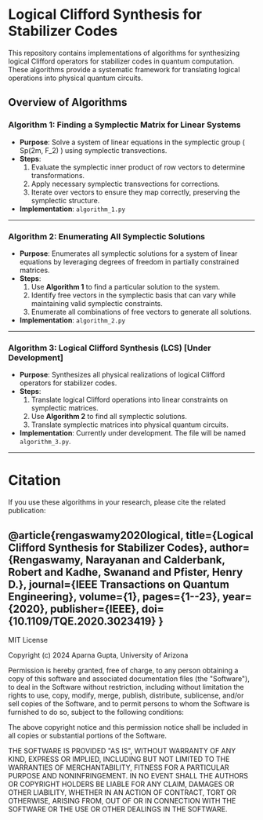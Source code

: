 # Logical Clifford Synthesis for Stabilizer Codes

This repository contains implementations of algorithms for synthesizing logical Clifford operators for stabilizer codes in quantum computation. These algorithms provide a systematic framework for translating logical operations into physical quantum circuits.

## Overview of Algorithms

### Algorithm 1: Finding a Symplectic Matrix for Linear Systems
- **Purpose**: Solve a system of linear equations in the symplectic group \( Sp(2m, F_2) \) using symplectic transvections.
- **Steps**:
  1. Evaluate the symplectic inner product of row vectors to determine transformations.
  2. Apply necessary symplectic transvections for corrections.
  3. Iterate over vectors to ensure they map correctly, preserving the symplectic structure.
- **Implementation**: `algorithm_1.py`

---

### Algorithm 2: Enumerating All Symplectic Solutions
- **Purpose**: Enumerates all symplectic solutions for a system of linear equations by leveraging degrees of freedom in partially constrained matrices.
- **Steps**:
  1. Use **Algorithm 1** to find a particular solution to the system.
  2. Identify free vectors in the symplectic basis that can vary while maintaining valid symplectic constraints.
  3. Enumerate all combinations of free vectors to generate all solutions.
- **Implementation**: `algorithm_2.py`

---

### Algorithm 3: Logical Clifford Synthesis (LCS) [Under Development]
- **Purpose**: Synthesizes all physical realizations of logical Clifford operators for stabilizer codes.
- **Steps**:
  1. Translate logical Clifford operations into linear constraints on symplectic matrices.
  2. Use **Algorithm 2** to find all symplectic solutions.
  3. Translate symplectic matrices into physical quantum circuits.
- **Implementation**: Currently under development. The file will be named `algorithm_3.py`.

---
# **Citation**
If you use these algorithms in your research, please cite the related publication:


@article{rengaswamy2020logical,
  title={Logical Clifford Synthesis for Stabilizer Codes},
  author={Rengaswamy, Narayanan and Calderbank, Robert and Kadhe, Swanand and Pfister, Henry D.},
  journal={IEEE Transactions on Quantum Engineering},
  volume={1},
  pages={1--23},
  year={2020},
  publisher={IEEE},
  doi={10.1109/TQE.2020.3023419}
}
---
MIT License

Copyright (c) 2024 Aparna Gupta, University of Arizona

Permission is hereby granted, free of charge, to any person obtaining a copy
of this software and associated documentation files (the "Software"), to deal
in the Software without restriction, including without limitation the rights
to use, copy, modify, merge, publish, distribute, sublicense, and/or sell
copies of the Software, and to permit persons to whom the Software is
furnished to do so, subject to the following conditions:

The above copyright notice and this permission notice shall be included in
all copies or substantial portions of the Software.

THE SOFTWARE IS PROVIDED "AS IS", WITHOUT WARRANTY OF ANY KIND, EXPRESS OR
IMPLIED, INCLUDING BUT NOT LIMITED TO THE WARRANTIES OF MERCHANTABILITY,
FITNESS FOR A PARTICULAR PURPOSE AND NONINFRINGEMENT. IN NO EVENT SHALL THE
AUTHORS OR COPYRIGHT HOLDERS BE LIABLE FOR ANY CLAIM, DAMAGES OR OTHER
LIABILITY, WHETHER IN AN ACTION OF CONTRACT, TORT OR OTHERWISE, ARISING
FROM, OUT OF OR IN CONNECTION WITH THE SOFTWARE OR THE USE OR OTHER DEALINGS
IN THE SOFTWARE.
